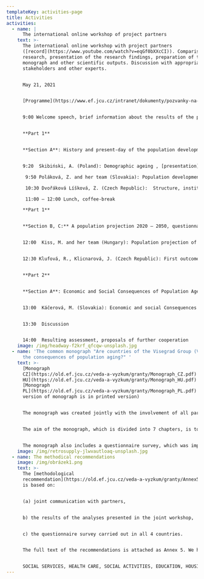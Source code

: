 ```yaml
---
templateKey: activities-page
title: Activities
activities:
  - name: |
      The international online workshop of project partners 
    text: >-
      The international online workshop with project partners
      ([record](https://www.youtube.com/watch?v=eqGf0bXXcCI)). Comparison of the
      research, presentation of the research findings, preparation of the planed
      monograph and other scientific outputs. Discussion with appropriate
      stakeholders and other experts.


      May 21, 2021


      [Programme](https://www.ef.jcu.cz/intranet/dokumenty/pozvanky-na-akce-ef/program.pdf):


      9:00 Welcome speech, brief information about the results of the project. dean Renata Klufová 


      **Part 1**


      **Section A**: History and present-day of the population development in V4 countries 


      9:20  Skibiński, A. (Poland): Demographic ageing , [presentation](https://www.ef.jcu.cz/veda-a-vyzkum/granty/v4_soubory/skibinski_pl.pdf)

       9:50 Poláková, Z. and her team (Slovakia): Population development in V4 countries, [presentation](https://www.ef.jcu.cz/veda-a-vyzkum/granty/v4_soubory/polakova_nitra_v4.pdf)

       10:30 Dvořáková Líšková, Z. (Czech Republic):  Structure, institutions involved and their activities and adopted policies, [presentation](https://www.ef.jcu.cz/veda-a-vyzkum/granty/v4_soubory/dvorakova_soukupova_visegrad_prezentace.pdf)

       11:00 – 12:00 Lunch, coffee-break 

      **Part 1**


      **Section B, C:** A population projection 2020 – 2050, questionnaire survey 


      12:00  Kiss, M. and her team (Hungary): Population projection of V4 countries, [presentation](https://www.ef.jcu.cz/veda-a-vyzkum/granty/v4_soubory/population-projections-between-2020-and-2050.pdf)


      12:30 Klufová, R., Klicnarová, J. (Czech Republic): First outcomes of the questionnaire survey, [presentation](https://www.ef.jcu.cz/veda-a-vyzkum/granty/v4_soubory/kluf_workshop_questionnairs.pdf)


      **Part 2**


      **Section A**: Economic and Social Consequences of Population Ageing 


      13:00  Káčerová, M. (Slovakia): Economic and social Consequences of Population Aging, [presentation](https://www.ef.jcu.cz/veda-a-vyzkum/granty/v4_soubory/kacerova_consequences_kv.pdf) 


      13:30  Discussion 


      14:00  Resulting assessment, proposals of further cooperation
    image: /img/headway-f2krf_qfcqw-unsplash.jpg
  - name: 'The common monograph "Are countries of the Visegrad Group (V4) ready for
      the consequences of population aging?" '
    text: >-
      [Monograph
      CZ](https://old.ef.jcu.cz/veda-a-vyzkum/granty/Monograph_CZ.pdf)  [Monograph
      HU](https://old.ef.jcu.cz/veda-a-vyzkum/granty/Monograph_HU.pdf)
      [Monograph
      PL](https://old.ef.jcu.cz/veda-a-vyzkum/granty/Monograph_PL.pdf) (English
      version of monograph is in printed version)


      The monograph was created jointly with the involvement of all partners, where after mutual electronic communication (e-mail, Skype) they agreed on the common content and procedure for the processing of individual units.This monograph is intended for a wider audience, but primarily for academics and students of social sciences. Its aim is to contribute to the necessary debate on population ageing.


      The aim of the monograph, which is divided into 7 chapters, is to evaluate the current situation and the causes of demographic ageing of the V4 countries in the broader context of their historical development.


      The monograph also includes a questionnaire survey, which was implemented and initiated by the Faculty of Economics of the University of South Bohemia in České Budějovice. The aim of the survey was to find out the opinions of people who deal with issues related to demographic ageing in their daily practice (officials at various levels of state and local government, social workers, health professionals, academics and others). These views on the preparedness of the V4 countries for the consequences of the ageing of their populations have been compared in Chapter 6 of the present monograph.
    image: /img/retrosupply-jlwvautloaq-unsplash.jpg
  - name: The methodical recommendations
    image: /img/obrázek1.png
    text: >-
      The [methodological
      recommendation](https://old.ef.jcu.cz/veda-a-vyzkum/granty/Annex5_Methodical_recommendations.pdf)
      is based on:


      (a) joint communication with partners,


      b) the results of the analyses presented in the joint workshop,


      c) the questionnaire survey carried out in all 4 countries.


      The full text of the recommendations is attached as Annex 5. We have grouped the recommendations into 8 areas based on the above joint discussions:


      SOCIAL SERVICES, HEALTH CARE, SOCIAL ACTIVITIES, EDUCATION, HOUSING, QUALITY OF LIFE, MATERIAL SECURITY, INCLUSION
---
```

